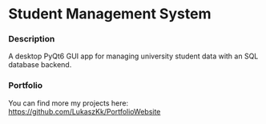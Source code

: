 # Student Management System

### Description
A desktop PyQt6 GUI app for managing university student data with an SQL database backend.

### Portfolio
You can find more my projects here: https://github.com/LukaszKk/PortfolioWebsite
